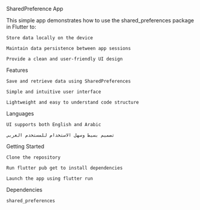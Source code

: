 SharedPreference App

This simple app demonstrates how to use the shared_preferences package in Flutter to:

    Store data locally on the device

    Maintain data persistence between app sessions

    Provide a clean and user-friendly UI design

Features

    Save and retrieve data using SharedPreferences

    Simple and intuitive user interface

    Lightweight and easy to understand code structure

Languages

    UI supports both English and Arabic

    تصميم بسيط وسهل الاستخدام للمستخدم العربي
Getting Started

    Clone the repository

    Run flutter pub get to install dependencies

    Launch the app using flutter run

Dependencies

    shared_preferences
